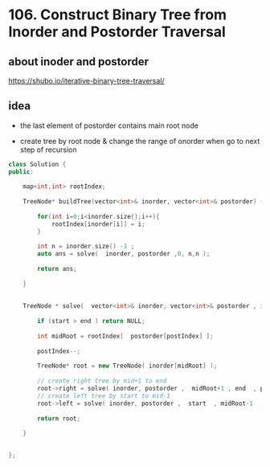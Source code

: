 # 106.  Construct Binary Tree from Inorder and Postorder Traversal

## about inoder and postorder 

https://shubo.io/iterative-binary-tree-traversal/ 

## idea

+ the last element of postorder contains main root node

+ create tree by root node & change the range of onorder when go to next step of recursion

```c++
class Solution {
public:
    
    map<int,int> rootIndex;
    
    TreeNode* buildTree(vector<int>& inorder, vector<int>& postorder) {
        
        for(int i=0;i<inorder.size();i++){
            rootIndex[inorder[i]] = i; 
        }
        
        int n = inorder.size() -1 ;
        auto ans = solve(  inorder, postorder ,0, n,n );
        
        return ans;
        
    }
    
    
    TreeNode * solve(  vector<int>& inorder, vector<int>& postorder , int start , int end , int &postIndex  ){
        
        if (start > end ) return NULL;
        
        int midRoot = rootIndex[  postorder[postIndex] ];
        
        postIndex--;
        
        TreeNode* root = new TreeNode( inorder[midRoot] );
        
        // create right tree by mid+1 to end
        root->right = solve( inorder, postorder ,  midRoot+1 , end  , postIndex  );
        // create left tree by start to mid-1    
        root->left = solve( inorder, postorder ,  start  , midRoot-1  , postIndex  );
             
        return root;
        
    }

    
};
```



